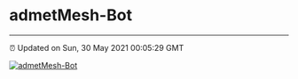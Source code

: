 # admetMesh-Bot
---
⏰ Updated on Sun, 30 May 2021 00:05:29 GMT

[![admetMesh-Bot](https://github.com/kotori-y/admetMesh-bot/actions/workflows/main.yml/badge.svg)](https://github.com/kotori-y/admetMesh-bot/actions/workflows/main.yml)
